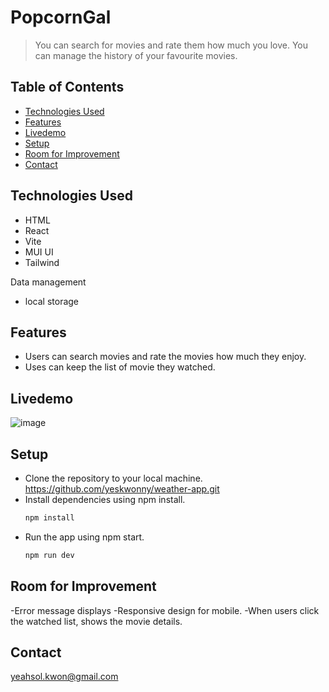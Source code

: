 # PopcornGal

> You can search for movies and rate them how much you love.
> You can manage the history of your favourite movies.


## Table of Contents

- [Technologies Used](#technologies-used)
- [Features](#features)
- [Livedemo](#livedemo)
- [Setup](#setup)
- [Room for Improvement](#room-for-improvement)
- [Contact](#contact)
<!-- * [License](#license) -->



## Technologies Used
- HTML
- React
- Vite
- MUI UI
- Tailwind

Data management
- local storage

  
## Features
- Users can search movies and rate the movies how much they enjoy.
- Uses can keep the list of movie they watched. 
  

<!-- If you have screenshots you'd like to share, include them here. -->


## Livedemo
![image](https://github.com/yeskwonny/popcorngal/assets/138835629/80076a78-67d8-4468-8888-bf808e1b4636)

## Setup

- Clone the repository to your local machine.
   https://github.com/yeskwonny/weather-app.git
- Install dependencies using npm install.
   ```bash
   npm install
   ```
- Run the app using npm start.
   ```bash
   npm run dev
   ```
  
## Room for Improvement

-Error message displays
-Responsive design for mobile.
-When users click the watched list, shows the movie details. 


## Contact

yeahsol.kwon@gmail.com
